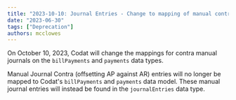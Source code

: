 ```yaml
---
title: "2023-10-10: Journal Entries - Change to mapping of manual contra entries"
date: "2023-06-30"
tags: ["Deprecation"]
authors: mcclowes
---
```


On October 10, 2023, Codat will change the mappings for contra manual journals on the `billPayments` and `payments` data types.

<!--truncate-->

Manual Journal Contra (offsetting AP against AR) entries will no longer be mapped to Codat's `billPayments` and `payments` data model. These manual journal entries will instead be found in the `journalEntries` data type.

